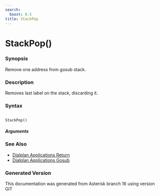 ```yaml
---
search:
  boost: 0.5
title: StackPop
---
```


# StackPop()

### Synopsis

Remove one address from gosub stack.

### Description

Removes last label on the stack, discarding it.<br>


### Syntax


```

StackPop()
```
##### Arguments

### See Also

* [Dialplan Applications Return](/Asterisk_16_Documentation/API_Documentation/Dialplan_Applications/Return)
* [Dialplan Applications Gosub](/Asterisk_16_Documentation/API_Documentation/Dialplan_Applications/Gosub)


### Generated Version

This documentation was generated from Asterisk branch 16 using version GIT 